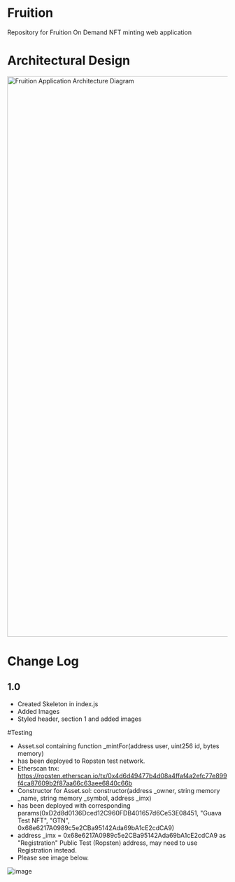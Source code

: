 # Fruition
Repository for Fruition On Demand NFT minting web application

# Architectural Design
<img width="1280" alt="Fruition Application Architecture Diagram" src="https://user-images.githubusercontent.com/11862392/152111644-e616ac40-e120-43d3-92e4-69916e57edb1.png">

# Change Log

## 1.0
* Created Skeleton in index.js
* Added Images
* Styled header, section 1 and added images

#Testing

* Asset.sol containing function _mintFor(address user, uint256 id, bytes memory) 
*   has been deployed to Ropsten test network.
*   Etherscan tnx: https://ropsten.etherscan.io/tx/0x4d6d49477b4d08a4ffaf4a2efc77e899f4ca87609b2f87aa66c63aee6840c66b
* Constructor for Asset.sol: constructor(address _owner, string memory _name, string memory _symbol, address _imx)
*   has been deployed with corresponding params(0xD2d8d0136Dced12C960FDB401657d6Ce53E08451, "Guava Test NFT", "GTN", 0x68e6217A0989c5e2CBa95142Ada69bA1cE2cdCA9)
*   address _imx = 0x68e6217A0989c5e2CBa95142Ada69bA1cE2cdCA9 as "Registration" Public Test (Ropsten) address, may need to use Registration instead.
* Please see image below.

![image](https://user-images.githubusercontent.com/11862392/152404844-254d5e6e-79a0-4dc0-b738-0520179130b7.png)

